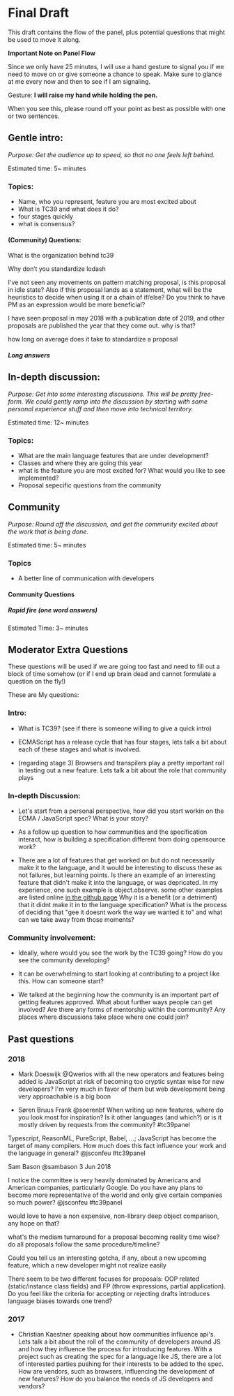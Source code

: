 # Final Draft
This draft contains the flow of the panel, plus potential questions that might be used to move it
along.

**Important Note on Panel Flow**

Since we only have 25 minutes, I will use a hand gesture to signal you if we need to move on or give someone a chance to speak.
Make sure to glance at me every now and then to see if I am signaling.

Gesture: **I will raise my hand while holding the pen.**

When you see this, please round off your point as best as possible with one or two sentences.

## Gentle intro:
_Purpose: Get the audience up to speed, so that no one feels left behind._

Estimated time: 5~ minutes

### Topics:
- Name, who you represent, feature you are most excited about
- What is TC39 and what does it do?
- four stages quickly
- what is consensus?

#### (Community) Questions:

What is the organization behind tc39

Why don’t you standardize lodash

I've not seen any movements on pattern matching proposal, is this proposal in idle state? Also if this proposal lands as a statement, what will be the heuristics to decide when using it or a chain of if/else? Do you think to have PM as an expression would be more beneficial?

I have seen proposal in may 2018 with a publication date of 2019, and other proposals are published
the year that they come out. why is that?

how long on average does it take to standardize a proposal


##### Long answers

## In-depth discussion:
_Purpose: Get into some interesting discussions. This will be pretty free-form. We could gently
ramp into the discussion by starting with some personal experience stuff and then move into
technical territory._

Estimated time: 12~ minutes

### Topics:
- What are the main language features that are under development?
- Classes and where they are going this year
- what is the feature you are most excited for? What would you like to see implemented?
- Proposal sepecific questions from the community

## Community
_Purpose: Round off the discussion, and get the community excited about the work that is being
done._

Estimated time: 5~ minutes

### Topics
- A better line of communication with developers

#### Community Questions

##### Rapid fire (one word answers)

Estimated Time: 3~ minutes


## Moderator Extra Questions
These questions will be used if we are going too fast and need to fill out a block of time somehow
(or if I end up brain dead and cannot formulate a question on the fly!)

These are My questions:


### Intro:

- What is TC39? (see if there is someone willing to give a quick intro)

- ECMAScript has a release cycle that has four stages, lets talk a bit about each of
these stages and what is involved.

- (regarding stage 3) Browsers and transpilers play a pretty important roll in testing out a new
feature. Lets talk a bit about the role that community plays

### In-depth Discussion:

- Let's start from a personal perspective, how did you start workin on the ECMA / JavaScript spec?
  What is your story?

- As a follow up question to how communities and the specification interact, how is building a specification different from doing opensource work?

- There are a lot of features that get worked on but do not necessarily make it to the
  language, and it would be interesting to discuss these as not failures, but learning
  points. Is there an example of an interesting feature that didn't make it into the
  language, or was depricated. In my experience, one such example is object.observe. some other examples are listed online [in the github page](https://github.com/tc39/proposals/blob/master/inactive-proposals.md)
  Why it is a benefit (or a detriment) that it didnt make it in to the language specification?
  What is the process of deciding that "gee it doesnt work the way we wanted it to" and what
  can we take away from those moments?

### Community involvement:

- Ideally, where would you see the work by the TC39 going? How do you see the community developing?

- It can be overwhelming to start looking at contributing to a project like this. How can someone
  start?

- We talked at the beginning how the community is an important part of getting
  features approved. What about further ways people can get involved? Are there
  any forms of mentorship within the community? Any places where discussions
  take place where one could join?

## Past questions
### 2018
- Mark Doeswijk
@Qwerios
with all the new operators and features being added is JavaScript at risk of becoming too cryptic syntax wise for new developers? I'm very much in favor of them but web development being very approachable is a big boon

- Søren Bruus Frank
@soerenbf
When writing up new features, where do you look most for inspiration? Is it other languages (and which?) or is it mostly driven by requests from the community? #tc39panel

Typescript, ReasonML, PureScript, Babel, ...; JavaScript has become the target of many compilers. How much does this fact influence your work and the language in general? @jsconfeu #tc39panel


Sam Bason
@sambason
3 Jun 2018

I notice the committee is very heavily dominated by Americans and American companies, particularly Google. Do you have any plans to become more representative of the world and only give certain companies so much power? @jsconfeu #tc39panel


would love to have a non expensive, non-library deep object comparison, any hope on that?

what's the mediam turnaround for a proposal becoming reality time wise? do all proposals follow the same procedure/timeline?

Could you tell us an interesting gotcha, if any, about a new upcoming feature, which a new developer might not realize easily

There seem to be two different focuses for proposals: OOP related (static/instance class fields) and FP (throw expressions, partial application). Do you feel like the criteria for accepting or rejecting drafts introduces language biases towards one trend?

### 2017

- Christian Kaestner speaking about how communities influence api's. Lets talk a bit about the roll of
  the community of developers around JS and how they influence the process for introducing features.
  With a project such as creating the spec for a language like JS, there are a lot of interested
  parties pushing for their interests to be added to the spec. How are vendors, such as browsers,
  influencing the development of new features? How do you balance the needs of JS developers and
  vendors?
